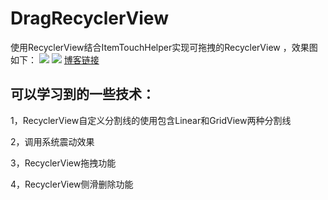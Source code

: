 # DragRecyclerView
使用RecyclerView结合ItemTouchHelper实现可拖拽的RecyclerView ，效果图如下：
![](http://images2015.cnblogs.com/blog/824232/201703/824232-20170313114715120-1816490674.gif)
![](http://images2015.cnblogs.com/blog/824232/201703/824232-20170313114851260-1383931329.gif)
[博客链接](http://www.cnblogs.com/wjtaigwh/p/6543354.html)

可以学习到的一些技术：
-------
1，RecyclerView自定义分割线的使用包含Linear和GridView两种分割线

2，调用系统震动效果

3，RecyclerView拖拽功能

4，RecyclerView侧滑删除功能
